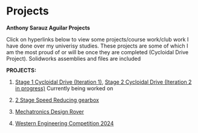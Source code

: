 # Projects
**Anthony Sarauz Aguilar Projects**

Click on hyperlinks below to view some projects/course work/club work I have done over my univerisy studies. These projects are some of which I am the most proud of or will be once they are completed (Cycloidal Drive Project). Solidworks assemblies and files are included

**PROJECTS:**

1. [Stage 1 Cycloidal Drive (Iteration 1)](<1 Stage/Cycloidal Drive-20241127T213729Z-001/Cycloidal Drive>), [Stage 2 Cycloidal Drive (Iteration 2 in progress)](<2 Stage/Cycloidal Drive-20241127T213729Z-001/>) Currently being worked on


2. [2 Stage Speed Reducing gearbox](<2 Stage Speed Reducing gearbox>)


3. [Mechatronics Design Rover](<Mechatronics Design Rover>)

4. [Western Engineering Competition 2024](<SD Team 4 CAD 1/Wec 2024>)

